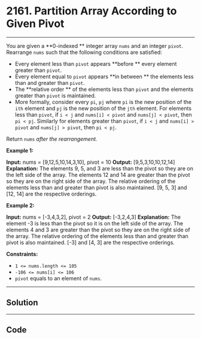 # 2161. Partition Array According to Given Pivot

---

You are given a **0-indexed ** integer array `nums` and an integer `pivot`. Rearrange `nums` such that the following conditions are satisfied:

  * Every element less than `pivot` appears **before ** every element greater than `pivot`.
  * Every element equal to `pivot` appears **in between ** the elements less than and greater than `pivot`.
  * The **relative order ** of the elements less than `pivot` and the elements greater than `pivot` is maintained. 
* More formally, consider every `pi`, `pj` where `pi` is the new position of the `ith` element and `pj` is the new position of the `jth` element. For elements less than `pivot`, if `i < j` and `nums[i] < pivot` and `nums[j] < pivot`, then `pi < pj`. Similarly for elements greater than `pivot`, if `i < j` and `nums[i] > pivot` and `nums[j] > pivot`, then `pi < pj`.



Return `nums` _after the rearrangement._

 

**Example 1:**


**Input:** nums = [9,12,5,10,14,3,10], pivot = 10
**Output:** [9,5,3,10,10,12,14]
**Explanation:** 
The elements 9, 5, and 3 are less than the pivot so they are on the left side of the array.
The elements 12 and 14 are greater than the pivot so they are on the right side of the array.
The relative ordering of the elements less than and greater than pivot is also maintained. [9, 5, 3] and [12, 14] are the respective orderings.


**Example 2:**


**Input:** nums = [-3,4,3,2], pivot = 2
**Output:** [-3,2,4,3]
**Explanation:** 
The element -3 is less than the pivot so it is on the left side of the array.
The elements 4 and 3 are greater than the pivot so they are on the right side of the array.
The relative ordering of the elements less than and greater than pivot is also maintained. [-3] and [4, 3] are the respective orderings.


 

**Constraints:**

  * `1 <= nums.length <= 105`
  * `-106 <= nums[i] <= 106`
  * `pivot` equals to an element of `nums`.

---

## Solution



---

## Code
```python


```
